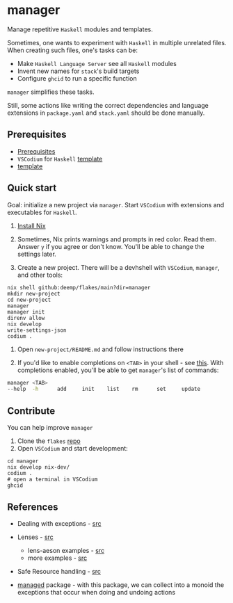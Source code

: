 # manager

Manage repetitive `Haskell` modules and templates.

Sometimes, one wants to experiment with `Haskell` in multiple unrelated files. When creating such files, one's tasks can be:

- Make `Haskell Language Server` see all `Haskell` modules
- Invent new names for `stack`'s build targets
- Configure `ghcid` to run a specific function

`manager` simplifies these tasks.

Still, some actions like writing the correct dependencies and language extensions in `package.yaml` and `stack.yaml` should be done manually.

## Prerequisites

- [Prerequisites](https://github.com/deemp/flakes#prerequisites)
- `VSCodium` for `Haskell` [template](https://github.com/deemp/flakes/tree/main/templates/codium/haskell#readme)
- [template](./template/README.md)

## Quick start

Goal: initialize a new project via `manager`. Start `VSCodium` with extensions and executables for `Haskell`.

1. [Install Nix](https://github.com/br4ch1st0chr0n3/flakes/blob/main/README/InstallNix.md)

1. Sometimes, Nix prints warnings and prompts in red color. Read them. Answer `y` if you agree or don't know. You'll be able to change the settings later.

1. Create a new project. There will be a devhshell with `VSCodium`, `manager`, and other tools:

```console
nix shell github:deemp/flakes/main?dir=manager
mkdir new-project
cd new-project
manager
manager init
direnv allow
nix develop
write-settings-json
codium .
```

1. Open `new-project/README.md` and follow instructions there

1. If you'd like to enable completions on `<TAB>` in your shell - see [this](https://github.com/pcapriotti/optparse-applicative#bash-zsh-and-fish-completions). With completions enabled, you'll be able to get `manager`'s list of commands:

  ```sh
  manager <TAB>
  --help  -h      add     init    list    rm      set     update
  ```

## Contribute

You can help improve `manager`

1. Clone the `flakes` [repo](https://github.com/deemp/flakes)
1. Open `VSCodium` and start development:

  ```console
  cd manager
  nix develop nix-dev/
  codium .
  # open a terminal in VSCodium
  ghcid
  ```

## References

- Dealing with exceptions - [src](http://www.mega-nerd.com/erikd/Blog/CodeHacking/Haskell/what_do_you_mean.html)

- Lenses - [src](https://en.wikibooks.org/wiki/Haskell/Lenses_and_functional_references)
  - lens-aeson examples - [src](https://github.com/danidiaz/lens-aeson-examples/blob/master/src/Data/Aeson/Lens/Examples.hs)
  - more examples - [src](https://www.snoyman.com/blog/2017/05/playing-with-lens-aeson/)

- Safe Resource handling - [src](https://mmhaskell.com/blog/2022/6/23/resources-and-bracket)

- [managed](https://hackage.haskell.org/package/managed-1.0.9) package - with this package, we can collect into a monoid the exceptions that occur when doing and undoing actions
